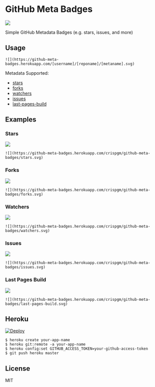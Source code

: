 # GitHub Meta Badges

![](https://travis-ci.org/crispgm/github-meta-badges.svg)

Simple GitHub Metadata Badges (e.g. stars, issues, and more)

## Usage

```
![](https://github-meta-badges.herokuapp.com/[username]/[reponame]/[metaname].svg)
```

Metadata Supported:

* [stars](#stars)
* [forks](#forks)
* [watchers](#watchers)
* [issues](#issues)
* [last-pages-build](#last-pages-build)

## Examples

### Stars

![](https://github-meta-badges.herokuapp.com/crispgm/github-meta-badges/stars.svg)
```
![](https://github-meta-badges.herokuapp.com/crispgm/github-meta-badges/stars.svg)
```

### Forks

![](https://github-meta-badges.herokuapp.com/crispgm/github-meta-badges/forks.svg)
```
![](https://github-meta-badges.herokuapp.com/crispgm/github-meta-badges/forks.svg)
```

### Watchers

![](https://github-meta-badges.herokuapp.com/crispgm/github-meta-badges/watchers.svg)
```
![](https://github-meta-badges.herokuapp.com/crispgm/github-meta-badges/watchers.svg)
```

### Issues

![](https://github-meta-badges.herokuapp.com/crispgm/github-meta-badges/issues.svg)
```
![](https://github-meta-badges.herokuapp.com/crispgm/github-meta-badges/issues.svg)
```

### Last Pages Build

![](https://github-meta-badges.herokuapp.com/crispgm/github-meta-badges/last-pages-build.svg)
```
![](https://github-meta-badges.herokuapp.com/crispgm/github-meta-badges/last-pages-build.svg)
```

## Heroku

[![Deploy](https://www.herokucdn.com/deploy/button.svg)](https://heroku.com/deploy?template=https://github.com/crispgm/github-meta-badges)

```
$ heroku create your-app-name
$ heroku git:remote -a your-app-name
$ heroku config:set GITHUB_ACCESS_TOKEN=your-github-access-token
$ git push heroku master
```

## License

MIT
